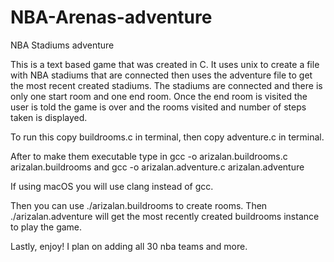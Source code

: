 # NBA-Arenas-adventure
NBA Stadiums adventure 

This is a text based game that was created in C. It uses unix to create a file with NBA stadiums that are connected then uses the adventure file to get the most recent created stadiums. The stadiums are connected and there is only one start room and one end room. Once the end room is visited the user is told the game is over and the rooms visited and number of steps taken is displayed. 


To run this copy buildrooms.c in terminal, then copy adventure.c in terminal. 

After to make them executable type in gcc -o arizalan.buildrooms.c arizalan.buildrooms and gcc -o arizalan.adventure.c arizalan.adventure

If using macOS you will use clang instead of gcc. 

Then you can use ./arizalan.buildrooms to create rooms. Then ./arizalan.adventure will get the most recently created buildrooms instance to play the game. 

Lastly, enjoy! I plan on adding all 30 nba teams and more. 


